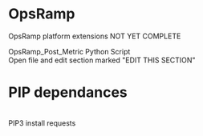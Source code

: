 # OpsRamp
OpsRamp platform extensions 
NOT YET COMPLETE

OpsRamp_Post_Metric Python Script<BR>
Open file and edit section marked "EDIT THIS SECTION"

<H1>PIP dependances</H1><BR>
PIP3 install requests

